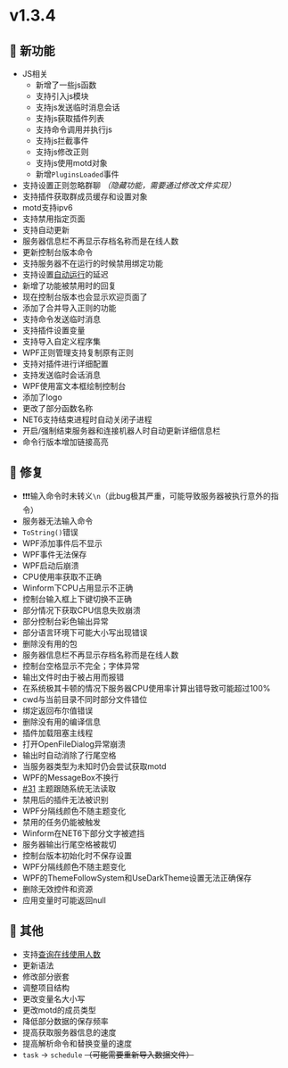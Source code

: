 
# v1.3.4

## 🚀 新功能

- JS相关
  - 新增了一些js函数
  - 支持引入js模块
  - 支持js发送临时消息会话
  - 支持js获取插件列表
  - 支持命令调用并执行js
  - 支持js拦截事件
  - 支持js修改正则
  - 支持js使用motd对象
  - 新增`PluginsLoaded`事件
- 支持设置正则忽略群聊 *（隐藏功能，需要通过修改文件实现）*
- 支持插件获取群成员缓存和设置对象  
- motd支持ipv6
- 支持禁用指定页面
- 支持自动更新
- 服务器信息栏不再显示存档名称而是在线人数
- 更新控制台版本命令
- 支持服务器不在运行的时候禁用绑定功能
- 支持设置[自动运行](Tutorial/AutoRun.md)的延迟
- 新增了功能被禁用时的回复
- 现在控制台版本也会显示欢迎页面了
- 添加了合并导入正则的功能
- 支持命令发送临时消息
- 支持插件设置变量
- 支持导入自定义程序集
- WPF正则管理支持复制原有正则
- 支持对插件进行详细配置
- 支持发送临时会话消息
- WPF使用富文本框绘制控制台
- 添加了logo
- 更改了部分函数名称
- NET6支持结束进程时自动关闭子进程
- 开启/强制结束服务器和连接机器人时自动更新详细信息栏
- 命令行版本增加链接高亮

## 🐛 修复

- ❗❗❗输入命令时未转义`\n`（此bug极其严重，可能导致服务器被执行意外的指令）
- 服务器无法输入命令
- `ToString()`错误
- WPF添加事件后不显示
- WPF事件无法保存
- WPF启动后崩溃
- CPU使用率获取不正确
- Winform下CPU占用显示不正确
- 控制台输入框上下键切换不正确
- 部分情况下获取CPU信息失败崩溃
- 部分控制台彩色输出异常
- 部分语言环境下可能大小写出现错误
- 删除没有用的包
- 服务器信息栏不再显示存档名称而是在线人数
- 控制台空格显示不完全；字体异常
- 输出文件时由于被占用而报错
- 在系统极其卡顿的情况下服务器CPU使用率计算出错导致可能超过100%
- cwd与当前目录不同时部分文件错位
- 绑定返回布尔值错误
- 删除没有用的编译信息
- 插件加载阻塞主线程
- 打开OpenFileDialog异常崩溃
- 输出时自动消除了行尾空格
- 当服务器类型为未知时仍会尝试获取motd
- WPF的MessageBox不换行
- [#31](https://github.com/Zaitonn/Serein/issues/31) 主题跟随系统无法读取
- 禁用后的插件无法被识别
- WPF分隔线颜色不随主题变化
- 禁用的任务仍能被触发
- Winform在NET6下部分文字被遮挡
- 服务器输出行尾空格被裁切
- 控制台版本初始化时不保存设置
- WPF分隔线颜色不随主题变化
- WPF的ThemeFollowSystem和UseDarkTheme设置无法正确保存
- 删除无效控件和资源
- 应用变量时可能返回null

## 🧰 其他

- 支持[查询在线使用人数](More/Online.html)
- 更新语法
- 修改部分嵌套
- 调整项目结构
- 更改变量名大小写
- 更改motd的成员类型
- 降低部分数据的保存频率
- 提高获取服务器信息的速度
- 提高解析命令和替换变量的速度
- `task` -> `schedule` ~~（可能需要重新导入数据文件）~~
